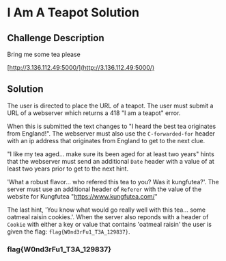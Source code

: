 # I Am A Teapot Solution

## Challenge Description

Bring me some tea please

[http://3.136.112.49:5000/](http://3.136.112.49:5000/)

## Solution

The user is directed to place the URL of a teapot. The user must submit a URL of a webserver which returns a 418 "I am a teapot" error. 

When this is submitted the text changes to "I heard the best tea originates from England!". The webserver must also use the `C-forwarded-for` header with an ip address that originates from England to get to the next clue.

"I like my tea aged... make sure its been aged for at least two years" hints that the webserver must send an additional `Date` header with a value of at least two years prior to get to the next hint.

'What a robust flavor... who refered this tea to you? Was it kungfutea?'. The server must use an additional header of `Referer` with the value of the website for Kungfutea "https://www.kungfutea.com/"

The last hint, 'You know what would go really well with this tea... some oatmeal raisin cookies.'. When the server also reponds with a header of `Cookie` with either a key or value that contains 'oatmeal raisin' the user is given the flag: `flag{W0nd3rFu1_T3A_129837}`.

### flag{W0nd3rFu1_T3A_129837}
